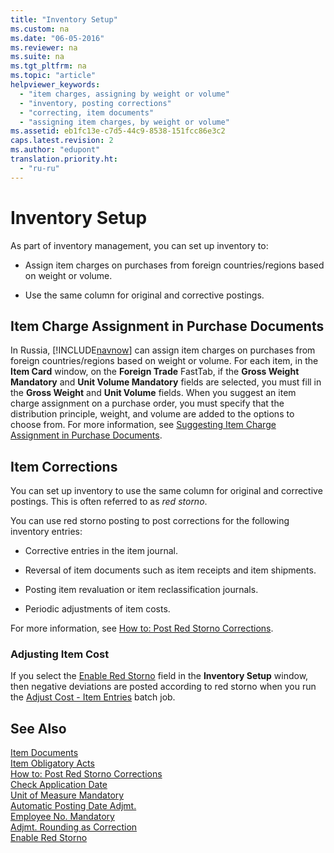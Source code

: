 ```yaml
---
title: "Inventory Setup"
ms.custom: na
ms.date: "06-05-2016"
ms.reviewer: na
ms.suite: na
ms.tgt_pltfrm: na
ms.topic: "article"
helpviewer_keywords: 
  - "item charges, assigning by weight or volume"
  - "inventory, posting corrections"
  - "correcting, item documents"
  - "assigning item charges, by weight or volume"
ms.assetid: eb1fc13e-c7d5-44c9-8538-151fcc86e3c2
caps.latest.revision: 2
ms.author: "edupont"
translation.priority.ht: 
  - "ru-ru"
---
```

# Inventory Setup
As part of inventory management, you can set up inventory to:  
  
-   Assign item charges on purchases from foreign countries\/regions based on weight or volume.  
  
-   Use the same column for original and corrective postings.  
  
## Item Charge Assignment in Purchase Documents  
 In Russia, [!INCLUDE[navnow](../../ApplicationDesign/includes/navnow_md.md)] can assign item charges on purchases from foreign countries\/regions based on weight or volume. For each item, in the **Item Card** window, on the **Foreign Trade** FastTab, if the **Gross Weight Mandatory** and **Unit Volume Mandatory** fields are selected, you must fill in the **Gross Weight** and **Unit Volume** fields. When you suggest an item charge assignment on a purchase order, you must specify that the distribution principle, weight, and volume are added to the options to choose from. For more information, see [Suggesting Item Charge Assignment in Purchase Documents](../../Finance/suggesting-item-charge-assignment-in-purchase-documents.md).  
  
## Item Corrections  
 You can set up inventory to use the same column for original and corrective postings. This is often referred to as *red storno*.  
  
 You can use red storno posting to post corrections for the following inventory entries:  
  
-   Corrective entries in the item journal.  
  
-   Reversal of item documents such as item receipts and item shipments.  
  
-   Posting item revaluation or item reclassification journals.  
  
-   Periodic adjustments of item costs.  
  
 For more information, see [How to: Post Red Storno Corrections](../../LocalFunctionalityForMicrosoftDynamicsNav2016/Russia/how-to-post-red-storno-corrections.md).  
  
### Adjusting Item Cost  
 If you select the [Enable Red Storno](../../LocalFunctionalityForMicrosoftDynamicsNav2016/Russia/-$-t_313_12415-enable-red-storno-$-.md) field in the **Inventory Setup** window, then negative deviations are posted according to red storno when you run the [Adjust Cost \- Item Entries](../../Finance/-$-b_795-adjust-cost-item-entries-$-.md) batch job.  
  
## See Also  
 [Item Documents](../../LocalFunctionalityForMicrosoftDynamicsNav2016/Russia/item-documents.md)   
 [Item Obligatory Acts](../../LocalFunctionalityForMicrosoftDynamicsNav2016/Russia/item-obligatory-acts.md)   
 [How to: Post Red Storno Corrections](../../LocalFunctionalityForMicrosoftDynamicsNav2016/Russia/how-to-post-red-storno-corrections.md)   
 [Check Application Date](../../LocalFunctionalityForMicrosoftDynamicsNav2016/Russia/-$-t_313_12408-check-application-date-$-.md)   
 [Unit of Measure Mandatory](../../LocalFunctionalityForMicrosoftDynamicsNav2016/Russia/-$-t_313_12410-unit-of-measure-mandatory-$-.md)   
 [Automatic Posting Date Adjmt.](../../LocalFunctionalityForMicrosoftDynamicsNav2016/Russia/-$-t_313_12411-automatic-posting-date-adjmt.-$-.md)   
 [Employee No. Mandatory](../../LocalFunctionalityForMicrosoftDynamicsNav2016/Russia/-$-t_313_12412-employee-no.-mandatory-$-.md)   
 [Adjmt. Rounding as Correction](../../LocalFunctionalityForMicrosoftDynamicsNav2016/Russia/-$-t_313_12414-adjmt.-rounding-as-correction-$-.md)   
 [Enable Red Storno](../../LocalFunctionalityForMicrosoftDynamicsNav2016/Russia/-$-t_313_12415-enable-red-storno-$-.md)